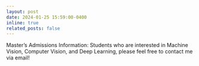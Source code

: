 ```yaml
---
layout: post
date: 2024-01-25 15:59:00-0400
inline: true
related_posts: false
---
```


Master’s Admissions Information: Students who are interested in Machine Vision, Computer Vision, and Deep Learning, please feel free to contact me via email!
